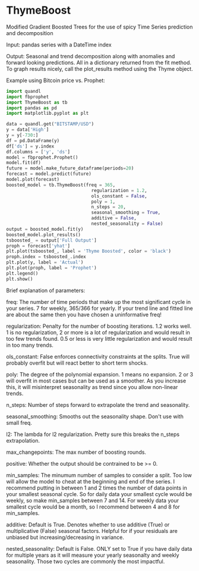 # ThymeBoost
Modified Gradient Boosted Trees for the use of spicy Time Series prediction and decomposition

Input: pandas series with a DateTime index

Output: Seasonal and trend decomposition along with anomalies and forward looking predictions.  All in a dictionary returned from the fit method.  To graph results nicely, call the plot_results method using the Thyme object.

Example using Bitcoin price vs. Prophet:
```python
import quandl
import fbprophet
import ThymeBoost as tb
import pandas as pd
import matplotlib.pyplot as plt

data = quandl.get("BITSTAMP/USD")
y = data['High']
y = y[-730:]
df = pd.DataFrame(y)
df['ds'] = y.index
df.columns = ['y', 'ds']
model = fbprophet.Prophet()
model.fit(df)
future = model.make_future_dataframe(periods=20)
forecast = model.predict(future)
model.plot(forecast)
boosted_model = tb.ThymeBoost(freq = 365,
                                regularization = 1.2, 
                                ols_constant = False, 
                                poly = 1, 
                                n_steps = 20,
                                seasonal_smoothing = True,
                                additive = False,
                                nested_seasonality = False)
output = boosted_model.fit(y)
boosted_model.plot_results()
tsboosted_ = output['Full Output']
proph = forecast['yhat']
plt.plot(tsboosted_, label = 'Thyme Boosted', color = 'black')
proph.index = tsboosted_.index
plt.plot(y, label = 'Actual')
plt.plot(proph, label = 'Prophet')
plt.legend()
plt.show()
```
Brief explanation of parameters:

freq: The number of time periods that make up the most significant cycle in your series.  7 for weekly, 365/366 for yearly.  If your  trend line and fitted line are about the same then you have chosen a uninformative freq!

regularization: Penalty for the number of boosting iterations.  1.2 works well. 1 is no regularization, 2 or more is a lot of regularization and would result in too few trends found. 0.5 or less is very little regularization and would result in too many trends.

ols_constant: False enforces connectivity constraints at the splits.  True will probably overfit but will react better to short term shocks.

poly: The degree of the polynomial expansion.  1 means no expansion.  2 or 3 will overfit in most cases but can be used as a smoother.  As you increase this, it will misinterpret seasonality as trend since you allow non-linear trends.   

n_steps: Number of steps forward to extrapolate the trend and seasonality.

seasonal_smoothing: Smooths out the seasonality shape.  Don't use with small freq.

l2: The lambda for l2 regularization.  Pretty sure this breaks the n_steps extrapolation.

max_changepoints: The max number of boosting rounds.

positive:  Whether the output should be contrained to be >= 0.

min_samples: The minumum number of samples to consider a split.  Too low will allow the model to cheat at the beginning and end of the series. I recommend putting in between 1 and 2 times the number of data points in your smallest seasonal cycle. So for daily data your smallest cycle would be weekly, so make min_samples between 7 and 14.  For weekly data your smallest cycle would be a month, so I recommend between 4 and 8 for min_samples.  

additive: Default is True.  Denotes whether to use additive (True) or multiplicative (False) seasonal factors. Helpful for if your residuals are unbiased but increasing/decreasing in variance.  

nested_seasonality: Default is False.  ONLY set to True if you have daily data for multiple years as it will measure your yearly seasonalty and weekly seasonality.  Those two cycles are commonly the most impactful.  
